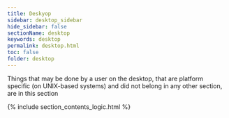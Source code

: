 ```yaml
---
title: Deskyop
sidebar: desktop_sidebar
hide_sidebar: false
sectionName: desktop
keywords: desktop
permalink: desktop.html
toc: false
folder: desktop
---
```


Things that may be done by a user on the desktop, that are platform specific (on UNIX-based systems) and did not belong in any other section, are in this section

{% include section_contents_logic.html %}
